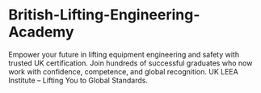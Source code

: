 # British-Lifting-Engineering-Academy
Empower your future in lifting equipment engineering and safety with trusted UK certification. Join hundreds of successful graduates who now work with confidence, competence, and global recognition.  UK LEEA Institute – Lifting You to Global Standards.
